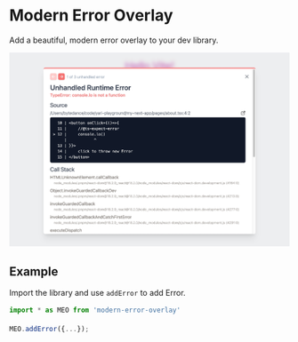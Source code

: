 # Modern Error Overlay

Add a beautiful, modern error overlay to your dev library.

![preview](./preview.jpg)

## Example

Import the library and use `addError` to add Error.

```js
import * as MEO from 'modern-error-overlay'

MEO.addError({...});
```
